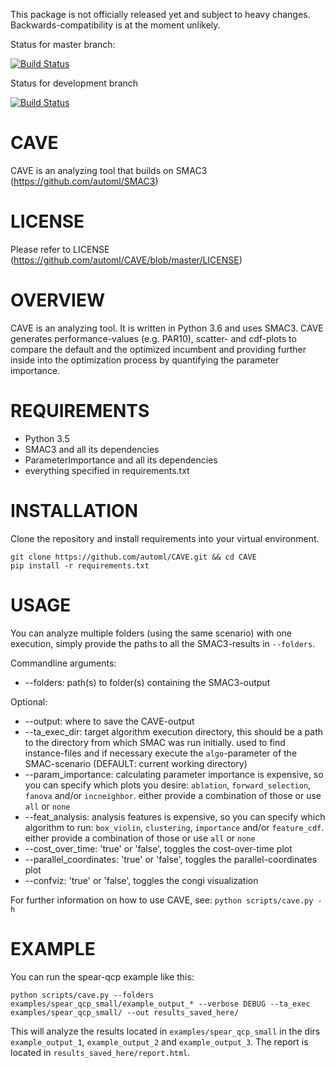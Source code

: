This package is not officially released yet and subject to heavy changes. Backwards-compatibility is at the moment unlikely.

Status for master branch:

[![Build Status](https://travis-ci.org/automl/CAVE.svg?branch=master)](https://travis-ci.org/automl/CAVE)

Status for development branch

[![Build Status](https://travis-ci.org/automl/CAVE.svg?branch=development)](https://travis-ci.org/automl/CAVE)

# CAVE 
CAVE is an analyzing tool that builds on SMAC3 (https://github.com/automl/SMAC3)

# LICENSE 
Please refer to LICENSE (https://github.com/automl/CAVE/blob/master/LICENSE)

# OVERVIEW 
CAVE is an analyzing tool. It is written in Python 3.6 and uses SMAC3. CAVE generates performance-values (e.g. PAR10), scatter- and cdf-plots to compare the default and the optimized incumbent and providing further inside into the optimization process by quantifying the parameter importance.

# REQUIREMENTS
- Python 3.5
- SMAC3 and all its dependencies
- ParameterImportance and all its dependencies
- everything specified in requirements.txt

# INSTALLATION
Clone the repository and install requirements into your virtual environment.
```
git clone https://github.com/automl/CAVE.git && cd CAVE
pip install -r requirements.txt
```

# USAGE
You can analyze multiple folders (using the same scenario) with one execution, simply provide the paths to all the SMAC3-results in `--folders`.

Commandline arguments:
- --folders: path(s) to folder(s) containing the SMAC3-output

Optional:
- --output: where to save the CAVE-output
- --ta_exec_dir: target algorithm execution directory, this should be a path to
  the directory from which SMAC was run initially. used to find instance-files and
  if necessary execute the `algo`-parameter of the SMAC-scenario (DEFAULT:
  current working directory)
- --param_importance: calculating parameter importance is expensive, so you can
  specify which plots you desire: `ablation`, `forward_selection`, `fanova`
  and/or `incneighbor`.
  either provide a combination of those or use `all` or `none`
- --feat_analysis: analysis features is expensive, so you can specify which
  algorithm to run: `box_violin`, `clustering`, `importance` and/or `feature_cdf`.
  either provide a combination of those or use `all` or `none`
- --cost_over_time: 'true' or 'false', toggles the cost-over-time plot
- --parallel_coordinates: 'true' or 'false', toggles the parallel-coordinates plot
- --confviz: 'true' or 'false', toggles the congi visualization

For further information on how to use CAVE, see:
`python scripts/cave.py -h`

# EXAMPLE
You can run the spear-qcp example like this:
```
python scripts/cave.py --folders examples/spear_qcp_small/example_output_* --verbose DEBUG --ta_exec examples/spear_qcp_small/ --out results_saved_here/
```
This will analyze the results located in `examples/spear_qcp_small` in the dirs `example_output_1`, `example_output_2` and `example_output_3`.
The report is located in `results_saved_here/report.html`.
